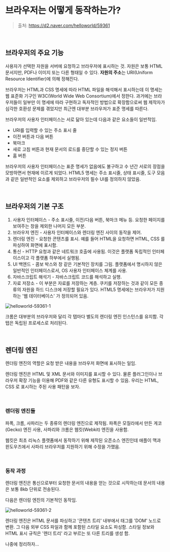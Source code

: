 # 브라우저는 어떻게 동작하는가?

> 출처: https://d2.naver.com/helloworld/59361

<br/>

## 브라우저의 주요 기능

사용자가 선택한 자원을 서버에 요청하고 브라우저에 표시하는 것. 자원은 보통 HTML 문서지만, PDF나 이미지 또는 다른 형태일 수 있다. **자원의 주소**는 URI(Uniform Resource Identifier)에 의해 정해진다.

브라우저는 HTML과 CSS 명세에 따라 HTML 파일을 해석해서 표시하는데 이 명세는 웹 표준화 기구인 W3C(World Wide Web Consortium)에서 정한다. 과거에는 브라우저들이 일부만 이 명세에 따라 구현하고 독자적인 방법으로 확장함으로써 웹 제작자가 심각한 호환성 문제를 겪었지만 최근엔 대부분 브라우저가 표준 명세를 따른다.

브라우저의 사용자 인터페이스는 서로 닮아 있는데 다음과 같은 요소들이 일반적임.

- URI를 입력할 수 있는 주소 표시 줄
- 이전 버튼과 다음 버튼
- 북마크
- 새로 고침 버튼과 현재 문서의 로드를 중단할 수 있는 정지 버튼
- 홈 버튼

브라우저의 사용자 인터페이스는 표준 명세가 없음에도 불구하고 수 년간 서로의 장점을 모방하면서 현재에 이르게 되었다. HTML5 명세는 주소 표시줄, 상태 표시줄, 도구 모음과 같은 일반적인 요소를 제외하고 브라우저의 필수 UI를 정의하지 않았음.

<br/>

## 브라우저의 기본 구조

1. 사용자 인터페이스 - 주소 표시줄, 이전/다음 버튼, 북마크 메뉴 등. 요청한 페이지를 보여주는 창을 제외한 나머지 모든 부분.
2. 브라우저 엔진 - 사용자 인터페이스와 렌더링 엔진 사이의 동작을 제어.
3. 렌더링 엔진 - 요청한 콘텐츠를 표시. 예를 들어 HTML을 요청하면 HTML, CSS 를 파싱하여 화면에 표시함.
4. 통신 - HTTP 요청과 같은 네트워크 호출에 사용됨. 이것은 플랫폼 독립적인 인터페이스이고 각 플랫폼 하부에서 실행됨.
5. UI 백엔드 - 콤보 박스와 창 같은 기본적인 장치를 그림. 플랫폼에서 명시하지 않은 일반적인 인터페이스로서, OS 사용자 인터페이스 체계를 사용.
6. 자바스크립트 해석기 - 자바스크립트 코드를 해석하고 실행.
7. 자료 저장소 - 이 부분은 자료를 저장하는 계층. 쿠키를 저장하는 것과 같이 모든 종류의 자원을 하드 디스크에 저장할 필요가 있다. HTML5 명세에는 브라우저가 지원하는 '웹 데이터베이스' 가 정의되어 있음.

![helloworld-59361-1](https://user-images.githubusercontent.com/59427983/112258031-23a04600-8ca9-11eb-8cd9-cf56d9d10ff5.png)

크롬은 대부분의 브라우저와 달리 각 탭마다 별도의 렌더링 엔진 인스턴스를 유지함. 각 탭은 독립된 프로세스로 처리된다.

<br/>

## 렌더링 엔진

렌더링 엔진의 역할은 요청 받은 내용을 브라우저 화면에 표시하는 일임.

렌더링 엔진은 HTML 및 XML 문서와 이미지를 표시할 수 있다. 물론 플러그인이나 브라우저 확장 기능을 이용해 PDF와 같은 다른 유형도 표시할 수 있음. 우리는 HTML, CSS 로 표시하는 주된 사용 패턴을 보자.

<br/>

### 렌더링 엔진들

파폭, 크롬, 사파리는 두 종류의 렌더링 엔진으로 제작됨. 파폭은 모질라에서 만든 게코(Gecko) 엔진 사용, 사파리와 크롬은 웹킷(Webkit) 엔진을 사용함.

웹킷은 최초 리눅스 플랫폼에서 동작하기 위해 제작된 오픈소스 엔진인데 애플이 맥과 윈도우즈에서 사파리 브라우저를 지원하기 위해 수정을 가했음.

<br/>

### 동작 과정

렌더링 엔진은 통신으로부터 요청한 문서의 내용을 얻는 것으로 시작하는데 문서의 내용은 보통 8kb 단위로 전송된다.

다음은 렌더링 엔진의 기본적인 동작임.

![helloworld-59361-2](https://user-images.githubusercontent.com/59427983/112258371-bc36c600-8ca9-11eb-9bdb-8aed8622d53e.png)

렌더링 엔진은 HTML 문서를 파싱하고 '콘텐츠 트리' 내부에서 태그를 'DOM' 노드로 변환. 그 다음 외부 CSS 파일과 함께 포함된 스타일 요소도 파싱함. 스타일 정보와 HTML 표시 규칙은 '렌더 트리' 라고 부르는 또 다른 트리를 생성 함.

나중에 정리하자…
